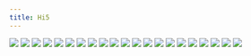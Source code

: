 ```yaml
---
title: Hi5
---
```


![](p026.png)
![](p027.png)
![](p028.png)
![](p029.png)
![](p030.png)
![](p031.png)
![](p032.png)
![](p033.png)
![](p034.png)
![](p035.png)
![](p036.png)
![](p037.png)
![](p038.png)
![](p039.png)
![](p040.png)
![](p041.png)
![](p042.png)
![](p043.png)
![](p044.png)
![](p045.png)
![](p046.png)